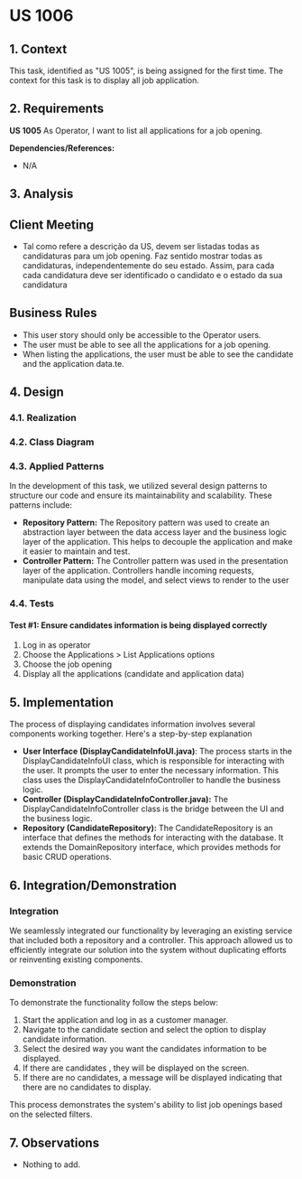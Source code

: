 # US 1006

## 1. Context

This task, identified as "US 1005", is being assigned for the first time. The context for this task is to display all job application.

## 2. Requirements

**US 1005** As Operator, I want to list all applications for a job opening.

**Dependencies/References:**

- N/A

## 3. Analysis

## Client Meeting

- Tal como refere a descrição da US, devem ser listadas todas as candidaturas para um job opening. Faz sentido mostrar
  todas as candidaturas, independentemente do seu estado. Assim, para cada cada candidatura deve ser identificado o candidato e o estado da sua candidatura

## Business Rules

- This user story should only be accessible to the Operator users.
- The user must be able to see all the applications for a job opening.
- When listing the applications, the user must be able to see the candidate and the application data.te.

## 4. Design

### 4.1. Realization

### 4.2. Class Diagram

### 4.3. Applied Patterns

In the development of this task, we utilized several design patterns to structure our code and ensure its
maintainability and scalability. These patterns include:

- **Repository Pattern:** The Repository pattern was used to create an abstraction layer between the data access layer
  and the business logic layer of the application. This helps to decouple the application and make it easier to maintain
  and test.
- **Controller Pattern:** The Controller pattern was used in the presentation layer of the application. Controllers
  handle incoming requests, manipulate data using the model, and select views to render to the user

### 4.4. Tests

#### Test #1: Ensure candidates information is being displayed correctly

1. Log in as operator
2. Choose the Applications > List Applications options
3. Choose the job opening
4. Display all the applications (candidate and application data)

## 5. Implementation

The process of displaying candidates information involves several components working together. Here's a step-by-step
explanation

- **User Interface (DisplayCandidateInfoUI.java)**: The process starts in the DisplayCandidateInfoUI class, which is
  responsible for interacting
  with the user. It prompts the user to enter the necessary information.
  This class uses the DisplayCandidateInfoController to handle the business logic.
- **Controller (DisplayCandidateInfoController.java):** The DisplayCandidateInfoController class is the bridge between the
  UI and the business
  logic.
- **Repository (CandidateRepository):** The CandidateRepository is an interface that defines the methods for
  interacting with the
  database. It extends the DomainRepository interface, which provides methods for basic CRUD operations.

## 6. Integration/Demonstration

### Integration

We seamlessly integrated our functionality by leveraging an existing service that included both a repository and a
controller. This approach allowed us to efficiently integrate our solution into the system without duplicating efforts
or reinventing existing components.

### Demonstration

To demonstrate the functionality follow the steps below:

1. Start the application and log in as a customer manager.
2. Navigate to the candidate section and select the option to display candidate information.
3. Select the desired way you want the candidates information to be displayed.
4. If there are candidates , they will be displayed on the screen.
5. If there are no candidates, a message will be displayed indicating that there are
   no
   candidates to display.

This process demonstrates the system's ability to list job openings based on the selected filters.

## 7. Observations

- Nothing to add.
